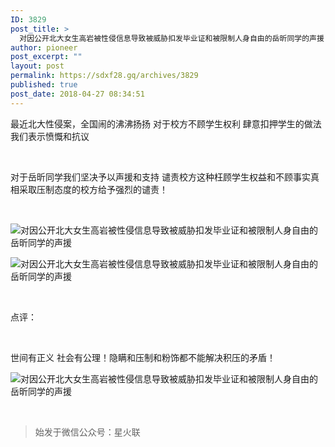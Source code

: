 ```yaml
---
ID: 3829
post_title: >
  对因公开北大女生高岩被性侵信息导致被威胁扣发毕业证和被限制人身自由的岳昕同学的声援
author: pioneer
post_excerpt: ""
layout: post
permalink: https://sdxf28.gq/archives/3829
published: true
post_date: 2018-04-27 08:34:51
---
```

<div class="bpp-post-content">                                                                                                                  <p>最近北大性侵案，全国闹的沸沸扬扬 对于校方不顾学生权利 肆意扣押学生的做法 我们表示愤慨和抗议&nbsp;</p><p><br  /></p><p>对于岳昕同学我们坚决予以声援和支持 谴责校方这种枉顾学生权益和不顾事实真相采取压制态度的校方给予强烈的谴责！</p><p><br  /></p><p><img        style="" src="https://sdxf28.gq/wp-content/uploads/2018/04/beepress-beepress-weixin-zhihu-jianshu-plugin-2-4-2-3829-1524789301.jpg" alt="对因公开北大女生高岩被性侵信息导致被威胁扣发毕业证和被限制人身自由的岳昕同学的声援" title="对因公开北大女生高岩被性侵信息导致被威胁扣发毕业证和被限制人身自由的岳昕同学的声援"  /></p><p><img        style="" src="https://sdxf28.gq/wp-content/uploads/2018/04/beepress-beepress-weixin-zhihu-jianshu-plugin-2-4-2-3829-1524789305.jpg" alt="对因公开北大女生高岩被性侵信息导致被威胁扣发毕业证和被限制人身自由的岳昕同学的声援" title="对因公开北大女生高岩被性侵信息导致被威胁扣发毕业证和被限制人身自由的岳昕同学的声援"  /></p><p><br  /></p><p>点评：</p><p><br  /></p><p>世间有正义 社会有公理！隐瞒和压制和粉饰都不能解决积压的矛盾！</p><p><img        style="" src="https://sdxf28.gq/wp-content/uploads/2018/04/beepress-beepress-weixin-zhihu-jianshu-plugin-2-4-2-3829-1524789309.jpeg" alt="对因公开北大女生高岩被性侵信息导致被威胁扣发毕业证和被限制人身自由的岳昕同学的声援" title="对因公开北大女生高岩被性侵信息导致被威胁扣发毕业证和被限制人身自由的岳昕同学的声援"  /></p><p><br  /></p>                  <blockquote class='keep-source'><p>始发于微信公众号：星火联</p></blockquote></div>
